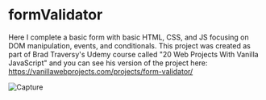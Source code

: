 # formValidator

Here I complete a basic form with basic HTML, CSS, and JS focusing on DOM manipulation, events, and conditionals. This project was created as part of Brad Traversy's Udemy course called "20 Web Projects With Vanilla JavaScript" and you can see his version of the project here: https://vanillawebprojects.com/projects/form-validator/

![Capture](https://user-images.githubusercontent.com/67854778/87213878-a11a6500-c36b-11ea-9691-e053b68aa911.JPG)
